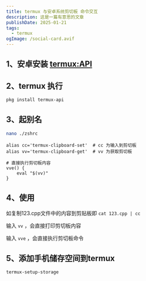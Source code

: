 ```yaml
---
title: termux 与安卓系统剪切板 命令交互
description: 这是一篇有意思的文章
publishDate: 2025-01-21
tags:
  - termux
ogImage: /social-card.avif
---
```

## 1、安卓安装 [termux:API](https://github.com/termux/termux-api)

## 2、termux 执行
```sh
pkg install termux-api
```

## 3、起别名
```sh
nano ./zshrc
```
```
alias cc='termux-clipboard-set'  # cc 为输入到剪切板
alias vv='termux-clipboard-get'  # vv 为获取剪切板

# 直接执行剪切板内容
vve() {
    eval "$(vv)"
}
```

## 4、使用

如复制123.cpp文件中的内容到剪贴板即 `cat 123.cpp | cc`

输入 `vv` ，会直接打印剪切板内容

输入 `vve` ，会直接执行剪切板命令


## 5、添加手机储存空间到termux
```sh
termux-setup-storage
```
